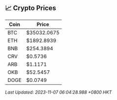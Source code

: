 ## 📈 Crypto Prices

| Coin | Price |
| ---- | ----- |
| BTC | $35032.0675 |
| ETH | $1892.8939 |
| BNB | $254.3894 |
| CRV | $0.5736 |
| ARB | $1.1171 |
| OKB | $52.5457 |
| DOGE | $0.0749 |

_Last Updated: 2023-11-07 06:04:28.988 +0800 HKT_